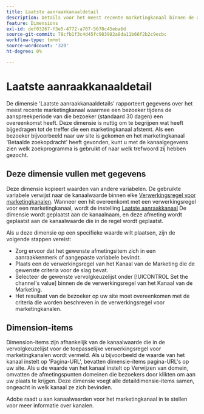 ```yaml
---
title: Laatste aanraakkanaaldetail
description: Details voor het meest recente marketingkanaal binnen de afloop van de betrokkenheid van de bezoeker.
feature: Dimensions
exl-id: def03267-f3e5-4772-a707-5678c45eba6d
source-git-commit: 78cfb1f3c4d45fc983982a8da11b66f2b2c9ecbc
workflow-type: tm+mt
source-wordcount: '320'
ht-degree: 0%

---
```


# Laatste aanraakkanaaldetail

De dimensie &#39;Laatste aanraakkanaaldetails&#39; rapporteert gegevens over het meest recente marketingkanaal waarmee een bezoeker tijdens de aanspreekperiode van die bezoeker (standaard 30 dagen) een overeenkomst heeft. Deze dimensie is nuttig om te begrijpen wat heeft bijgedragen tot de treffer die een marketingkanaal afstemt. Als een bezoeker bijvoorbeeld naar uw site is gekomen en het marketingkanaal &#39;Betaalde zoekopdracht&#39; heeft gevonden, kunt u met de kanaalgegevens zien welk zoekprogramma is gebruikt of naar welk trefwoord zij hebben gezocht.

## Deze dimensie vullen met gegevens

Deze dimensie kopieert waarden van andere variabelen. De gebruikte variabele verwijst naar de kanaalwaarde binnen elke [Verwerkingsregel voor marketingkanalen](/help/admin/admin/c-manage-report-suites/c-edit-report-suites/marketing-channels/c-rules.md). Wanneer een hit overeenkomt met een verwerkingsregel voor een marketingkanaal, wordt de instelling [Laatste aanraakkanaal](last-touch-channel.md) De dimensie wordt geplaatst aan de kanaalnaam, en deze afmeting wordt geplaatst aan de kanaalwaarde die in de regel wordt geplaatst.

Als u deze dimensie op een specifieke waarde wilt plaatsen, zijn de volgende stappen vereist:

* Zorg ervoor dat het gewenste afmetingsitem zich in een aanraakkenmerk of aangepaste variabele bevindt.
* Plaats een de verwerkingsregel van het Kanaal van de Marketing die de gewenste criteria voor de slag bevat.
* Selecteer de gewenste vervolgkeuzelijst onder [!UICONTROL Set the channel's value] binnen de de verwerkingsregel van het Kanaal van de Marketing.
* Het resultaat van de bezoeker op uw site moet overeenkomen met de criteria die worden beschreven in de verwerkingsregel voor marketingkanalen.

## Dimension-items

Dimension-items zijn afhankelijk van de kanaalwaarde die in de vervolgkeuzelijst voor de toepasselijke verwerkingsregel voor marketingkanalen wordt vermeld. Als u bijvoorbeeld de waarde van het kanaal instelt op &#39;Pagina-URL&#39;, bevatten dimensie-items pagina-URL&#39;s op uw site. Als u de waarde van het kanaal instelt op Verwijzen van domein, omvatten de afmetingspunten domeinen die bezoekers door klikten om aan uw plaats te krijgen. Deze dimensie voegt alle detaildimensie-items samen, ongeacht in welk kanaal ze zich bevinden.

Adobe raadt u aan kanaalwaarden voor het marketingkanaal in te stellen voor meer informatie over kanalen.
